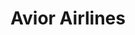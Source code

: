 ---
title: "Avior Airlines"
url: /valencia/avior-airlines-av-san-jose-de-tarbes/
shop: Reisebüro
---
